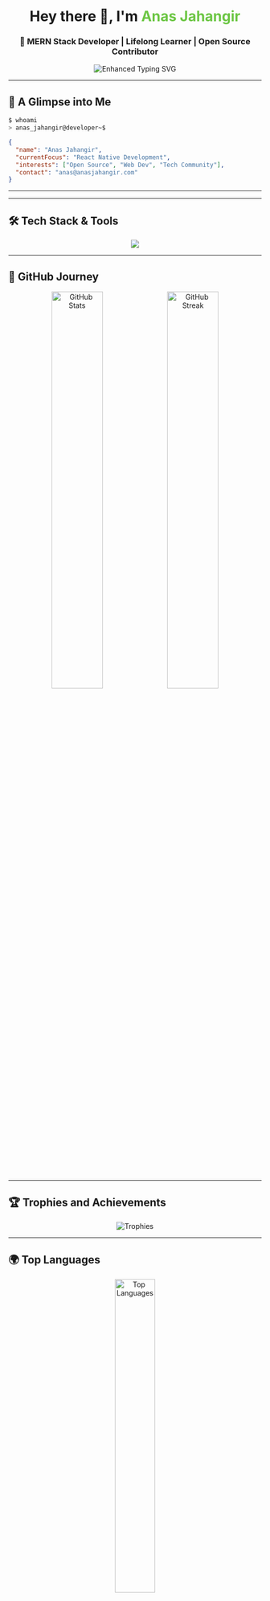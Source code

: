 
<h1 align="center">Hey there 👋, I'm <span style="color: #6CC644;">Anas Jahangir</span></h1>
<h3 align="center">🚀 MERN Stack Developer | Lifelong Learner | Open Source Contributor</h3>

<p align="center">
  <img src="https://readme-typing-svg.herokuapp.com?font=Fira+Code&weight=600&size=22&duration=2000&pause=800&color=36BCF7FF&center=true&vCenter=true&width=600&lines=MERN+Stack+Developer+%7C+Open+Source+Enthusiast;Problem+Solver+%7C+Tech+Explorer+🚀;Building+Future+with+Code+%7C+Never+Stop+Learning+💡;Innovation+%2B+Persistence+=+Success" alt="Enhanced Typing SVG">
</p>

---

## 🎨 **A Glimpse into Me**
```bash
$ whoami
> anas_jahangir@developer~$
```
```json
{
  "name": "Anas Jahangir",
  "currentFocus": "React Native Development",
  "interests": ["Open Source", "Web Dev", "Tech Community"],
  "contact": "anas@anasjahangir.com"
}
```

---


---

## 🛠️ **Tech Stack & Tools**
<p align="center">
  <img src="https://skillicons.dev/icons?i=react,nodejs,mongodb,express,js,ts,html,css,sass,bootstrap,tailwind,vite,nextjs,git,github,docker,aws,vscode,figma,heroku,vercel,postman,redux,linux,nextjs,mysql,sqlite,redis,kafka,graphql&theme=dark" />
</p>


---

## 🚀 **GitHub Journey**
<p align="center">
  <img src="https://github-readme-stats.vercel.app/api?username=anasjahangir&show_icons=true&theme=github_dark&rank_icon=percentile" width="45%" alt="GitHub Stats" />
  <img src="https://github-readme-streak-stats.herokuapp.com?user=anasjahangir&theme=github-dark-blue" width="45%" alt="GitHub Streak" />
</p>

---

## 🏆 **Trophies and Achievements**
<p align="center">
  <img src="https://github-profile-trophy.vercel.app/?username=anasjahangir&theme=darkhub&column=7" alt="Trophies">
</p>

---

## 🌍 **Top Languages**
<p align="center">
  <img src="https://github-readme-stats.vercel.app/api/top-langs/?username=anasjahangir&layout=compact&theme=dark" width="40%" alt="Top Languages">
</p>

---

## 🔄 **Random Developer Quote**
<p align="center">
  <img src="https://quotes-github-readme.vercel.app/api?type=horizontal&theme=dark" alt="Random Dev Quote">
</p>

---

## 🎉 **Fun Fact**
```bash
$ fortune | cowsay
 _______________________________
< Sometimes debugging is more fun! >
 -------------------------------
        \   ^__^
         \  (oo)\_______
            (__)\       )\/                ||----w |
                ||     ||
```

---


<div align="center">
  <h3>Thanks for visiting! 😎</h3>
  <img src="https://media.giphy.com/media/3oKIPf3C7HqqYBVcCk/giphy.gif" width="100px"/>
</div>


<p align="center">
  <!-- Creativity -->
  <img src="https://img.shields.io/badge/Creative%20Coder-🎨-FF8C00?style=flat-square" alt="Creative Coder Badge" />
  

  <!-- Flexin' on Code -->
  <img src="https://img.shields.io/badge/Flexin'%20on%20Code-💪-FFD700?style=flat-square" alt="Flexin' on Code Badge" />
  
  
  <!-- Open Source Contributor -->
  <img src="https://img.shields.io/badge/Open%20Source%20Contributor-💻-008000?style=flat-square" alt="Open Source Contributor Badge" />
  
  <!-- Coffee Lover -->
  <img src="https://img.shields.io/badge/Coffee%20Lover-☕-6F4C3E?style=flat-square" alt="Coffee Lover Badge" />
  
  <!-- Problem Solver -->
  <img src="https://img.shields.io/badge/Problem%20Solver-🔍-FF4500?style=flat-square" alt="Problem Solver Badge" />
  
  <!-- Tech Explorer -->
  <img src="https://img.shields.io/badge/Tech%20Explorer-🧭-4682B4?style=flat-square" alt="Tech Explorer Badge" />
  
  <!-- Code Ninja -->
  <img src="https://img.shields.io/badge/Code%20Ninja-🥷-000000?style=flat-square" alt="Code Ninja Badge" />

  <!-- Slayin' Code -->
  <img src="https://img.shields.io/badge/Slayin'%20Code-✨-FF1493?style=flat-square" alt="Slayin' Code Badge" />
  
  <!-- Automation Enthusiast -->
  <img src="https://img.shields.io/badge/Automation%20Enthusiast-🤖-FFD700?style=flat-square" alt="Automation Enthusiast Badge" />
  
 
  <!-- No Bugs Allowed -->
  <img src="https://img.shields.io/badge/No%20Bugs%20Allowed-🐞-FF69B4?style=flat-square" alt="No Bugs Allowed Badge" />
    
  <!-- Meme Lord -->
  <img src="https://img.shields.io/badge/Meme%20Lord-👑-FF4500?style=flat-square" alt="Meme Lord Badge" />
  
</p>

